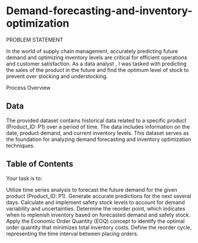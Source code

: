 # Demand-forecasting-and-inventory-optimization

PROBLEM STATEMENT

In the world of supply chain management, accurately predicting future demand and optimizing inventory levels are critical for efficient operations and customer satisfaction. As a data analyst , I was tasked with predicting the sales of the product in the future and find the optimum level of stock to prevent over stocking and understocking. 

Process Overview

## Data

The provided dataset contains historical data related to a specific product (Product_ID: P1) over a period of time. The data includes information on the date, product demand, and current inventory levels. This dataset serves as the foundation for analyzing demand forecasting and inventory optimization techniques.

## Table of Contents



Your task is to:

Utilize time series analysis to forecast the future demand for the given product (Product_ID: P1). Generate accurate predictions for the next several days. Calculate and implement safety stock levels to account for demand variability and uncertainties. Determine the reorder point, which indicates when to replenish inventory based on forecasted demand and safety stock. Apply the Economic Order Quantity (EOQ) concept to identify the optimal order quantity that minimizes total inventory costs. Define the reorder cycle, representing the time interval between placing orders.


